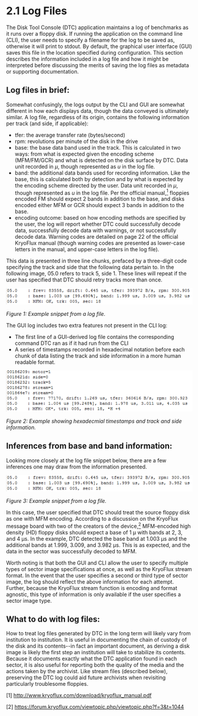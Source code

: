 # 2.1 Log Files

The Disk Tool Console (DTC) application maintains a log of benchmarks as it runs over a floppy disk. If running the application on the command line (CLI), the user needs to specify a filename for the log to be saved as, otherwise it will print to stdout. By default, the graphical user interface (GUI) saves this file in the location specified during configuration. This section describes the information included in a log file and how it might be interpreted before discussing the merits of saving the log files as metadata or supporting documentation. 

## Log files in brief:

Somewhat confusingly, the logs output by the CLI and GUI are somewhat different in how each displays data, though the data conveyed is ultimately similar. A log file, regardless of its origin, contains the following information per track (and side, if applicable):

* tfer: the average transfer rate (bytes/second)
* rpm: revolutions per minute of the disk in the drive
* base: the base data band used in the track. This is calculated in two ways: from what is expected given the encoding scheme (MFM/FM/GCR) and what is detected on the disk surface by DTC. Data unit recorded in *μ*, though represented as *u* in the log file.
* band: the additional data bands used for recording information. Like the base, this is calculated both by detection and by what is expected by the encoding scheme directed by the user. Data unit recorded in *μ*, though represented as *u* in the log file. Per the official manual,<a href="#anchor1"><sup>1</sup></a> floppies encoded FM should expect 2 bands in addition to the base, and disks encoded either MFM or GCR should expect 3 bands in addition to the base. 
* encoding outcome: based on how encoding methods are specified by the user, the log will report whether DTC could successfully decode data, successfully decode data with warnings, or not successfully decode data. Warning codes are detailed on page 22 of the official KryoFlux manual (though warning codes are presented as lower-case letters in the manual, and upper-case letters in the log file).

This data is presented in three line chunks, prefaced by a three-digit code specifying the track and side that the following data pertain to. In the following image, 05.0 refers to track 5, side 1. These lines will repeat if the user has specified that DTC should retry tracks more than once.
  
![Figure 1: Example snippet from a log file.](images/log-files-figure01.png "Figure 1: Example snippet from a log file.")

*Figure 1: Example snippet from a log file.*

The GUI log includes two extra features not present in the CLI log:

* The first line of a GUI-derived log file contains the corresponding command DTC ran as if it had run from the CLI
* A series of timestamps recorded in hexadecimal notation before each chunk of data listing the track and side information in a more human readable format.

![Figure 2: Example showing hexadecmial timestamps and track and side information.](images/log-files-figure02.png "Figure 2: Example showing hexadecmial timestamps and track and side information.")

*Figure 2: Example showing hexadecmial timestamps and track and side information.*


## Inferences from base and band information:

Looking more closely at the log file snippet below, there are a few inferences one may draw from the information presented.

![Figure 3: Example snippet from a log file.](images/log-files-figure03.png "Figure 3: Example snippet from a log file.")

*Figure 3: Example snippet from a log file.*

In this case, the user specified that DTC should treat the source floppy disk as one with MFM encoding. According to a discussion on the KryoFlux message board with two of the creators of the device,<a href="#anchor2"><sup>2</sup></a> MFM-encoded high density (HD) floppy disks should expect a base of 1 μ with bands at 2, 3, and 4 μs. In the example, DTC detected the base band at 1.003 μs and the additional bands at 1.999, 3.009, and 3.982 μs. This is as expected, and the data in the sector was successfully decoded to MFM.

Worth noting is that both the GUI and CLI allow the user to specify multiple types of sector image specifications at once, as well as the KryoFlux stream format. In the event that the user specifies a second or third type of sector image, the log should reflect the above information for each attempt. Further, because the KryoFlux stream function is encoding and format agnostic, this type of information is only available if the user specifies a sector image type.

## What to do with log files:

How to treat log files generated by DTC in the long term will likely vary from institution to institution. It is useful in documenting the chain of custody of the disk and its contents--in fact an important document, as deriving a disk image is likely the first step an institution will take to stabilize its contents. Because it documents exactly what the DTC application found in each sector, it is also useful for reporting both the quality of the media and the actions taken by the archivist. Like stream files (described below), preserving the DTC log could aid future archivists when revisiting particularly troublesome floppies.
  
<a name="anchor1">[1]</a> http://www.kryoflux.com/download/kryoflux_manual.pdf

<a name="anchor2">[2]</a> https://forum.kryoflux.com/viewtopic.php/viewtopic.php?f=3&t=1044
